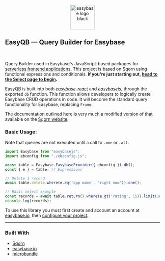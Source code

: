 <p align="center">
  <a href="https://easybase.io">
    <img src="https://easybase.io/assets/images/logo_black.png" alt="easybase logo black" width="80" height="80">
  </a>
</p>

## EasyQB — Query Builder for Easybase

<br />

Query Builder used in Easybase's JavaScript-based packages for [serverless frontend applications](https://easybase.io/about/2021/01/30/What-Is-a-Serverless-Application/). This project is based on Sqorn using functional expressions and conditionals. **If you're just starting out, [head to the Select page to begin](/docs/select_queries.html).**

EasyQB is built into both [_easybase-react_](https://github.com/easybase/easybase-react) and [_easybasejs_](https://github.com/easybase/easybasejs), through the exported `db` function. This function allows developers to logically create Easybase CRUD operations in code. It will become the standard query functionality for Easybase, replacing `Frame`.

The documentation outlined here is very much a modified version of that available on the [Sqorn website](https://sqorn.org/docs/about.html).

### Basic Usage:

Note that queries are not executed until a call to `.one` or `.all`.

```js
import Easybase from "easybasejs";
import ebconfig from "./ebconfig.js";

const table = Easybase.EasybaseProvider({ ebconfig }).db();
const { e } = table; // Expressions

// Delete 1 record
await table.delete.where(e.eq('app name', 'right now')).one();

// Basic select example
const records = await table.return().where(e.gt('rating', 15)).limit(10).all();
console.log(records);
```

To use this library you must first create and account an account at [easybase.io](https://easybase.io/), then [configure your project](https://easybase.io/react/#setup).

<hr />

### Built With

* [Sqorn](https://github.com/sqorn/sqorn)
* [easybase.io](https://easybase.io)
* [microbundle](https://github.com/developit/microbundle)
